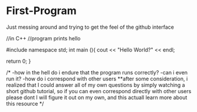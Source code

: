 # First-Program
Just messing around and trying to get the feel of the github interface

//in C++
//program prints hello

#include <iostream>
namespace std;
int main (){
  cout << "Hello World?" << endl;
  
  return 0;
}

/*
-how in the hell do i endure that the program runs correctly?
-can i even run it?
-how do i correspond with other users
**after some consideration, i realized that I could answer all of my own questions by simply watching a short github tutorial, so if you can even correspond directly with other users please dont I will figure it out on my own, and this actuall learn more about this resource
*/
